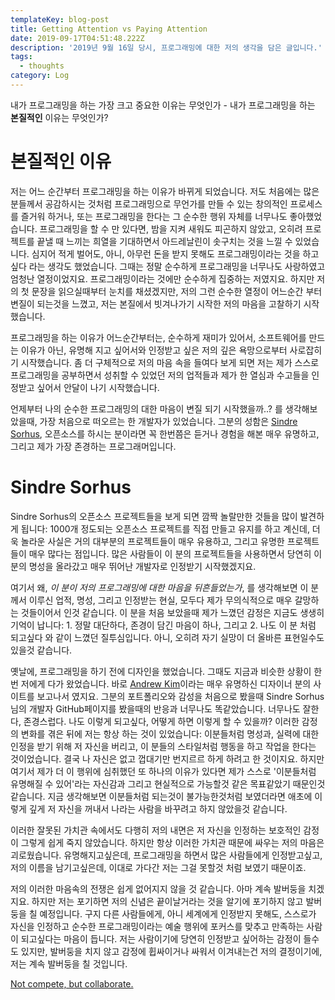 ```yaml
---
templateKey: blog-post
title: Getting Attention vs Paying Attention
date: 2019-09-17T04:51:48.222Z
description: '2019년 9월 16일 당시, 프로그래밍에 대한 저의 생각을 담은 글입니다.'
tags:
  - thoughts
category: Log
---
```

내가 프로그래밍을 하는 가장 크고 중요한 이유는 무엇인가 - 내가 프로그래밍을 하는 **본질적인** 이유는 무엇인가?

# 본질적인 이유

저는 어느 순간부터 프로그래밍을 하는 이유가 바뀌게 되었습니다. 저도 처음에는 많은 분들께서 공감하시는 것처럼 프로그래밍으로 무언가를 만들 수 있는 창의적인 프로세스를 즐거워 하거나, 또는 프로그래밍을 한다는 그 순수한 행위 자체를 너무나도 좋아했었습니다. 프로그래밍을 할 수 만 있다면, 밤을 지켜 새워도 피곤하지 않았고, 오히려 프로젝트를 끝낼 때 느끼는 희열을 기대하면서 아드레날린이 솟구치는 것을 느낄 수 있었습니다. 심지어 적게 벌어도, 아니, 아무런 돈을 받지 못해도 프로그래밍이라는 것을 하고싶다 라는 생각도 했었습니다. 그때는 정말 순수하게 프로그래밍을 너무나도 사랑하였고 엄청난 열정이었지요. 프로그래밍이라는 것에만 순수하게 집중하는 저였지요. 하지만 저의 첫 문장을 읽으실때부터 눈치를 채셨겠지만, 저의 그런 순수한 열정이 어느순간 부터 변질이 되는것을 느꼈고, 저는 본질에서 빗겨나가기 시작한 저의 마음을 고찰하기 시작했습니다.

프로그래밍을 하는 이유가 어느순간부터는, 순수하게 재미가 있어서, 소프트웨어를 만드는 이유가 아닌, 유명해 지고 싶어서와 인정받고 싶은 저의 깊은 욕망으로부터 사로잡히기 시작했습니다. 좀 더 구체적으로 저의 마음 속을 들여다 보게 되면 저는 제가 스스로 프로그래밍을 공부하면서 성취할 수 있었던 저의 업적들과 제가 한 열심과 수고들을 인정받고 싶어서 안달이 나기 시작했습니다.

언제부터 나의 순수한 프로그래밍의 대한 마음이 변질 되기 시작했을까..? 를 생각해보았을때, 가장 처음으로 떠오르는 한 개발자가 있었습니다. 그분의 성함은 [Sindre Sorhus](https://sindresorhus.com/), 오픈소스를 하시는 분이라면 꼭 한번쯤은 듣거나 경험을 해본 매우 유명하고, 그리고 제가 가장 존경하는 프로그래머입니다.

# Sindre Sorhus

Sindre Sorhus의 오픈소스 프로젝트들을 보게 되면 깜짝 놀랄만한 것들을 많이 발견하게 됩니다: 1000개 정도되는 오픈소스 프로젝트를 직접 만들고 유지를 하고 계신데, 더욱 놀라운 사실은 거의 대부분의 프로젝트들이 매우 유용하고, 그리고 유명한 프로젝트들이 매우 많다는 점입니다. 많은 사람들이 이 분의 프로젝트들을 사용하면서 당연히 이 분의 명성을 올라갔고 매우 뛰어난 개발자로 인정받기 시작했겠지요. 

여기서 왜, _이 분이 저의 프로그래밍에 대한 마음을 뒤흔들었는가_, 를 생각해보면 이 분께서 이루신 업적, 명성, 그리고 인정받는 현실, 모두다 제가 무의식적으로 매우 갈망하는 것들이어서 인것 같습니다. 이 분을 처음 보았을때 제가 느꼈던 감정은 지금도 생생히 기억이 납니다: 1. 정말 대단하다, 존경이 담긴 마음이 하나, 그리고 2. 나도 이 분 처럼 되고싶다 와 같이 느꼈던 질투심입니다. 아니, 오히려 자기 실망이 더 올바른 표현일수도 있을것 같습니다.

옛날에, 프로그래밍을 하기 전에 디자인을 했었습니다. 그때도 지금과 비슷한 상황이 한번 저에게 다가 왔었습니다. 바로 [Andrew Kim](http://www.minimallyminimal.com/)이라는 매우 유명하신 디자이너 분의 사이트를 보고나서 였지요. 그분의 포트폴리오와 감성을 처음으로 봤을때 Sindre Sorhus님의 개발자 GitHub페이지를 봤을때의 반응과 너무나도 똑같았습니다. 너무나도 잘한다, 존경스럽다. 나도 이렇게 되고싶다, 어떻게 하면 이렇게 할 수 있을까? 이러한 감정의 변화를 겪은 뒤에 저는 항상 하는 것이 있었습니다: 이분들처럼 명성과, 실력에 대한 인정을 받기 위해 저 자신을 버리고, 이 분들의 스타일처럼 행동을 하고 작업을 한다는 것이었습니다. 결국 나 자신은 없고 껍대기만 번지르르 하게 하려고 한 것이지요. 하지만 여기서 제가 더 이 행위에 심취했던 또 하나의 이유가 있다면 제가 스스로 '이분들처럼 유명해질 수 있어'라는 자신감과 그리고 현실적으로 가능할것 같은 목표같았기 때문인것 같습니다. 지금 생각해보면 이분들처럼 되는것이 불가능한것처럼 보였더라면 애초에 이렇게 깊게 저 자신을 꺼내서 나라는 사람을 바꾸려고 하지 않았을것 같습니다.

이러한 잘못된 가치관 속에서도 다행히 저의 내면은 저 자신을 인정하는 보호적인 감정이 그렇게 쉽게 죽지 않았습니다. 하지만 항상 이러한 가치관 때문에 싸우는 저의 마음은 괴로웠습니다. 유명해지고싶은데, 프로그래밍을 하면서 많은 사람들에게 인정받고싶고, 저의 이름을 남기고싶은데, 이대로 가다간 저는 그걸 못할것 처럼 보였기 때문이죠.

저의 이러한 마음속의 전쟁은 쉽게 없어지지 않을 것 같습니다. 아마 계속 발버둥을 치겠지요. 하지만 저는 포기하면 저의 신념은 끝이날거라는 것을 알기에 포기하지 않고 발버둥을 칠 예정입니다. 구지 다른 사람들에게, 아니 세계에게 인정받지 못해도, 스스로가 자신을 인정하고 순수한 프로그래밍이라는 예술 행위에 포커스를 맞추고 만족하는 사람이 되고싶다는 마음이 듭니다. 저는 사람이기에 당연히 인정받고 싶어하는 감정이 들수도 있지만, 발버둥을 치지 않고 감정에 휩싸이거나 싸워서 이겨내는건 저의 결정이기에, 저는 계속 발버둥을 칠 것입니다.

[Not compete, but collaborate.](https://youtu.be/3VTsIju1dLI)
